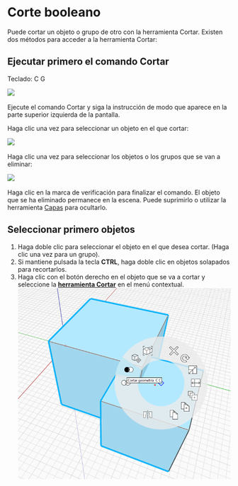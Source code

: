 # Corte booleano

Puede cortar un objeto o grupo de otro con la herramienta Cortar. Existen dos métodos para acceder a la herramienta Cortar:

## Ejecutar primero el comando Cortar

Teclado: C G

![](../.gitbook/assets/cut\_tool.png)

Ejecute el comando Cortar y siga la instrucción de modo que aparece en la parte superior izquierda de la pantalla.

Haga clic una vez para seleccionar un objeto en el que cortar:

![](../.gitbook/assets/boolean\_cut.png)

Haga clic una vez para seleccionar los objetos o los grupos que se van a eliminar:

![](../.gitbook/assets/boolean\_cut2.png)

Haga clic en la marca de verificación para finalizar el comando. El objeto que se ha eliminado permanece en la escena. Puede suprimirlo o utilizar la herramienta [Capas](layers.md) para ocultarlo.

## Seleccionar primero objetos

1. Haga doble clic para seleccionar el objeto en el que desea cortar. (Haga clic una vez para un grupo).
2. Si mantiene pulsada la tecla **CTRL**, haga doble clic en objetos solapados para recortarlos.
3. Haga clic con el botón derecho en el objeto que se va a cortar y seleccione la [**herramienta Cortar**](https://github.com/FormIt3D/autodesk-formit-360-windows-help/tree/c377e7b8a3b8e43e684321d0b7de867608d317a3/tool-library/boolean-operations.md) en el menú contextual. ![](<../.gitbook/assets/cut tool.png>)
